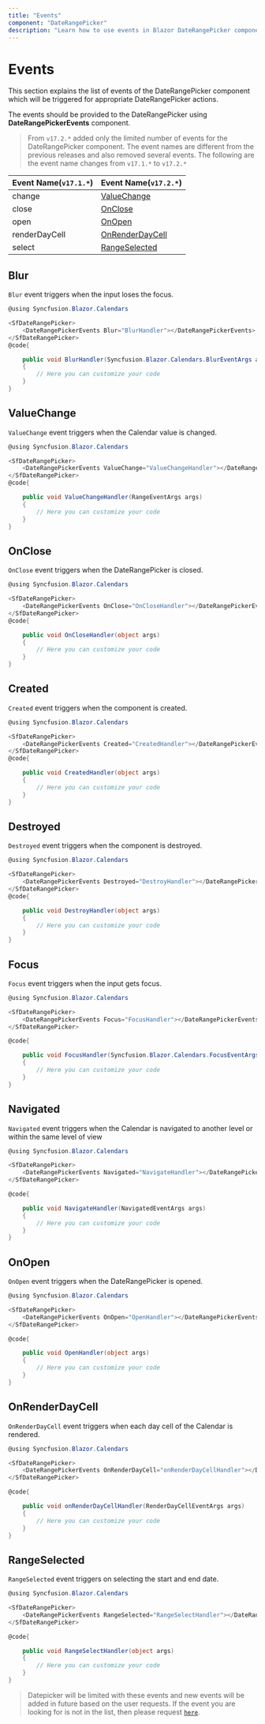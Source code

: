 ```yaml
---
title: "Events"
component: "DateRangePicker"
description: "Learn how to use events in Blazor DateRangePicker component."
---
```


# Events

This section explains the list of events of the DateRangePicker component which will be
triggered for appropriate DateRangePicker actions.

The events should be provided to the DateRangePicker using **DateRangePickerEvents** component.

> From `v17.2.*` added only the limited number of events for the DateRangePicker component. The event names are different from the previous releases and also removed several events. The following are the event name changes from `v17.1.*` to `v17.2.*`

Event Name(`v17.1.*`) |Event Name(`v17.2.*`)
-----|-----
change |[ValueChange](events/#valuechange)
close |[OnClose](events/#onclose)
open |[OnOpen](events/#onopen)
renderDayCell |[OnRenderDayCell](events/#onrenderdaycell)
select |[RangeSelected](events/#rangeselected)

## Blur

`Blur` event triggers when the input loses the focus.

```csharp
@using Syncfusion.Blazor.Calendars

<SfDateRangePicker>
    <DateRangePickerEvents Blur="BlurHandler"></DateRangePickerEvents>
</SfDateRangePicker>
@code{

    public void BlurHandler(Syncfusion.Blazor.Calendars.BlurEventArgs args)
    {
        // Here you can customize your code
    }
}
```

## ValueChange

`ValueChange` event triggers when the Calendar value is changed.

```csharp
@using Syncfusion.Blazor.Calendars

<SfDateRangePicker>
    <DateRangePickerEvents ValueChange="ValueChangeHandler"></DateRangePickerEvents>
</SfDateRangePicker>
@code{

    public void ValueChangeHandler(RangeEventArgs args)
    {
        // Here you can customize your code
    }
}
```

## OnClose

`OnClose` event triggers when the DateRangePicker is closed.

```csharp
@using Syncfusion.Blazor.Calendars

<SfDateRangePicker>
    <DateRangePickerEvents OnClose="OnCloseHandler"></DateRangePickerEvents>
</SfDateRangePicker>
@code{

    public void OnCloseHandler(object args)
    {
        // Here you can customize your code
    }
}
```

## Created

`Created` event triggers when the component is created.

```csharp
@using Syncfusion.Blazor.Calendars

<SfDateRangePicker>
    <DateRangePickerEvents Created="CreatedHandler"></DateRangePickerEvents>
</SfDateRangePicker>
@code{

    public void CreatedHandler(object args)
    {
        // Here you can customize your code
    }
}
```

## Destroyed

`Destroyed` event triggers when the component is destroyed.

```csharp
@using Syncfusion.Blazor.Calendars

<SfDateRangePicker>
    <DateRangePickerEvents Destroyed="DestroyHandler"></DateRangePickerEvents>
</SfDateRangePicker>
@code{

    public void DestroyHandler(object args)
    {
        // Here you can customize your code
    }
}
```

## Focus

`Focus` event triggers when the input gets focus.

```csharp
@using Syncfusion.Blazor.Calendars

<SfDateRangePicker>
    <DateRangePickerEvents Focus="FocusHandler"></DateRangePickerEvents>
</SfDateRangePicker>

@code{

    public void FocusHandler(Syncfusion.Blazor.Calendars.FocusEventArgs args)
    {
        // Here you can customize your code
    }
}
```

## Navigated

`Navigated` event triggers when the Calendar is navigated to another level or within the same level of view

```csharp
@using Syncfusion.Blazor.Calendars

<SfDateRangePicker>
    <DateRangePickerEvents Navigated="NavigateHandler"></DateRangePickerEvents>
</SfDateRangePicker>

@code{

    public void NavigateHandler(NavigatedEventArgs args)
    {
        // Here you can customize your code
    }
}
```

## OnOpen

`OnOpen` event triggers when the DateRangePicker is opened.

```csharp
@using Syncfusion.Blazor.Calendars

<SfDateRangePicker>
    <DateRangePickerEvents OnOpen="OpenHandler"></DateRangePickerEvents>
</SfDateRangePicker>

@code{

    public void OpenHandler(object args)
    {
        // Here you can customize your code
    }
}
```

## OnRenderDayCell

`OnRenderDayCell` event triggers when each day cell of the Calendar is rendered.

```csharp
@using Syncfusion.Blazor.Calendars

<SfDateRangePicker>
    <DateRangePickerEvents OnRenderDayCell="onRenderDayCellHandler"></DateRangePickerEvents>
</SfDateRangePicker>

@code{

    public void onRenderDayCellHandler(RenderDayCellEventArgs args)
    {
        // Here you can customize your code
    }
}
```

## RangeSelected

`RangeSelected` event triggers on selecting the start and end date.

```csharp
@using Syncfusion.Blazor.Calendars

<SfDateRangePicker>
    <DateRangePickerEvents RangeSelected="RangeSelectHandler"></DateRangePickerEvents>
</SfDateRangePicker>

@code{

    public void RangeSelectHandler(object args)
    {
        // Here you can customize your code
    }
}
```

> Datepicker will be limited with these events and new events will be added in future based on the user requests. If the event you are looking for is not in the list, then please request [`here`](https://www.syncfusion.com/feedback/blazor-components).